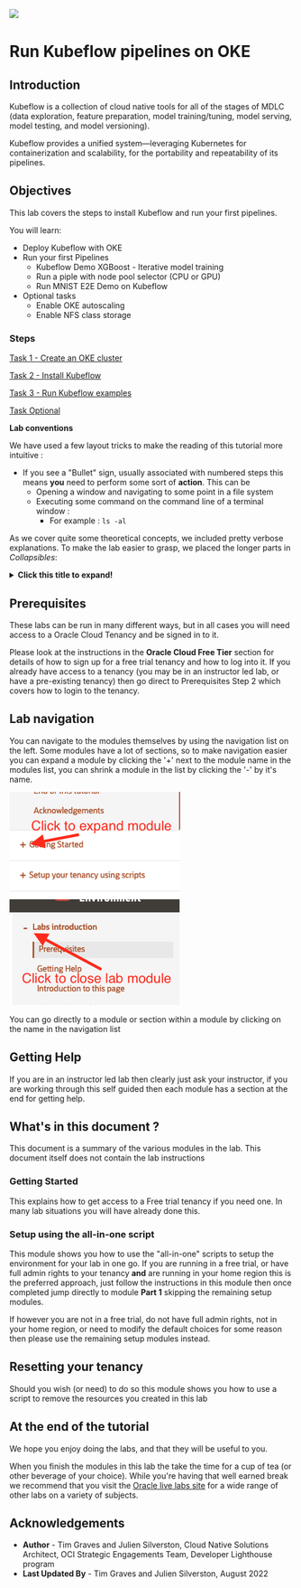 ![](../../../images/customer.logo2.png)

# Run Kubeflow pipelines on OKE

## Introduction

Kubeflow is a collection of cloud native tools for all of the stages of MDLC (data exploration, feature preparation, model training/tuning, model serving, model testing, and model versioning).

Kubeflow provides a unified system—leveraging Kubernetes for containerization and scalability, for the portability and repeatability of its pipelines.

<!-- (source https://learning.oreilly.com/library/view/kubeflow-for-machine/9781492050117/ch01.html#idm45831188258120) -->

## Objectives

This lab covers the steps to install Kubeflow and run your first pipelines.

You will learn:

- Deploy Kubeflow with OKE
- Run your first Pipelines
    - Kubeflow Demo XGBoost - Iterative model training
    - Run a piple with node pool selector (CPU or GPU)
    - Run MNIST E2E Demo on Kubeflow
- Optional tasks
    - Enable OKE autoscaling
    - Enable NFS class storage

### Steps

[Task 1 - Create an OKE cluster](./Lab-Kubeflow-step1.md)

[Task 2 - Install Kubeflow](./Lab-Kubeflow-step3.md)

[Task 3 - Run Kubeflow examples](./Lab-Kubeflow-step4.md)

[Task Optional](./Lab-Kubeflow-step4.md)

<!-- Please read **Kubeflow setup - introductions** section. When you've completed it click the `back` button on your browser to return to this page. -->

**Lab conventions**

We have used a few layout tricks to make the reading of this tutorial more intuitive : 

- If you see a "Bullet" sign, usually associated with numbered steps this means **you** need to perform some sort of **action**.  This can be 
  - Opening a window and navigating to some point in a file system
  - Executing some command on the command line of a terminal window :
    - For example : `ls -al`

As we cover quite some theoretical concepts, we included pretty verbose explanations.  To make the lab easier to grasp, we placed the longer parts in *Collapsibles*:

<details><summary><b>Click this title to expand!</b></summary>

If you feel you are already pretty familiar with a specific concept, you can just skip it, or read quickly through the text, then re-collapse the text section by re-clicking on the title.

---

</details>

<!-- ## Kubeflow setup - introduction -->

## Prerequisites

These labs can be run in many different ways, but in all cases you will need access to a Oracle Cloud Tenancy and be signed in to it.

Please look at the instructions in the **Oracle Cloud Free Tier** section for details of how to sign up for a free trial tenancy and how to log into it. If you already have access to a tenancy (you may be in an instructor led lab, or have a pre-existing tenancy) then go direct to Prerequisites Step 2 which covers how to login to the tenancy.

## Lab navigation

You can navigate to the modules themselves by using the navigation list on the left. Some modules have a lot of sections, so to make navigation easier you can expand a module by clicking the '+' next to the module name in the modules list, you can shrink a module in the list by clicking the '-' by it's name.

![](images/livelabs-expand-module.png) ![](images/livelabs-close-module.png)

You can go directly to a module or section within a module by clicking on the name in the navigation list

## Getting Help

If you are in an instructor led lab then clearly just ask your instructor, if you are working through this self guided then each module has a section at the end for getting help.

## What's in this document ?

This document is a summary of the various modules in the lab. This document itself does not contain the lab instructions

### Getting Started

This explains how to get access to a Free trial tenancy if you need one. In many lab situations you will have already done this.

### Setup using the all-in-one script

This module shows you how to use the "all-in-one" scripts to setup the environment for your lab in one go. If you are running in a free trial, or have full admin rights to your tenancy **and** are running in your home region this is the preferred approach, just follow the instructions in this module then once completed jump directly to module **Part 1** skipping the remaining setup modules.

If however you are not in a free trial, do not have full admin rights, not in your home region, or need to modify the default choices for some reason then please use the remaining setup modules instead.

## Resetting your tenancy

Should you wish (or need) to do so this module shows you how to use a script to remove the resources you created in this lab

## At the end of the tutorial

We hope you enjoy doing the labs, and that they will be useful to you.

When you finish the modules in this lab the take the time for a cup of tea (or other beverage of your choice). While you're having that well earned break we recommend that you visit the [Oracle live labs site](https://apexapps.oracle.com/pls/apex/dbpm/r/livelabs/home) for a wide range of other labs on a variety of subjects.

## Acknowledgements

- **Author** - Tim Graves and Julien Silverston, Cloud Native Solutions Architect, OCI Strategic Engagements Team, Developer Lighthouse program
- **Last Updated By** - Tim Graves and Julien Silverston, August 2022
